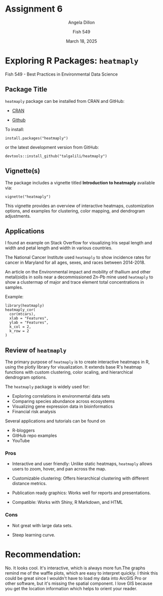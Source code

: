 # Assignment 6
<center>
Angela Dillon 

Fish 549

March 18, 2025
</center>

# Exploring R Packages: `heatmaply`
Fish 549 - Best Practices in Environmental Data Science

## Package Title
`heatmaply` package can be installed from CRAN and GitHub:

* [CRAN](https://cran.r-project.org/package=heatmaply)

* [Github](https://github.com/talgalili/heatmaply)

To install:
```{r}
install.packages("heatmaply")
```

or the latest development version from GitHub:
```{r}
devtools::install_github("talgalili/heatmaply")
```

## Vignette(s)

The package includes a vignette titled **Introduction to heatmaply** available via:
```{r}
vignette("heatmaply")
```

This vignette provides an overview of interactive heatmaps, customization options, and examples for clustering, color mapping, and dendrogram adjustments. 

## Applications 
I found an example on Stack Overflow for visualizing Iris sepal length and width and petal length and width in various countries. 

The National Cancer Institute used `heatmaply` to show incidence rates for cancer in Maryland for all ages, sexes, and races between 2014-2018. 

An article on the Environmental impact and mobility of thallium and other metal(oid)s in soils near a decommissioned Zn-Pb mine used `heatmaply` to show a clustermap of major and trace element total concentrations in samples. 

Example: 
```{r}
library(heatmaply)
heatmaply_cor(
  cor(mtcars),
  xlab = "Features",
  ylab = "Features",
  k_col = 2,
  k_row = 2
)

```


## Review of `heatmaply`

The primary purpose of `heatmaply` is to create interactive heatmaps in R, using the plotly library for visualization. It extends base R's heatmap functions with custom clustering, color scaling, and hierarchical dendrogram options. 

The `heatmaply` package is widely used for:

* Exploring correlations in environmental data sets
* Comparing species abundance across ecosystems
* Visualizing gene expression data in bioinformatics
* Financial risk analysis

Several applications and tutorials can be found on 
* R-bloggers
* GitHub repo examples
* YouTube

### Pros
* Interactive and user friendly: Unlike static heatmaps, `heatmaply` allows users to zoom, hover, and pan across the map.

* Customizable clustering: Offers hierarchical clustering with different distance metrics. 

* Publication ready graphics: Works well for reports and presentations.

* Compatible: Works with Shiny, R Markdown, and HTML

### Cons 

* Not great with large data sets. 

* Steep learning curve.

# Recommendation:

No. It looks cool. It's interactive, which is always more fun.The graphs remind me of the waffle plots, which are easy to interpret quickly. I think this could be great since I wouldn't have to load my data into ArcGIS Pro or other software, but it's missing the spatial component. I love GIS because you get the location information which helps to orient your reader. 

